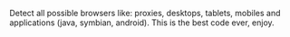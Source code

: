 Detect all possible browsers like: proxies, desktops, tablets, mobiles and applications (java, symbian, android). This is the best code ever, enjoy.